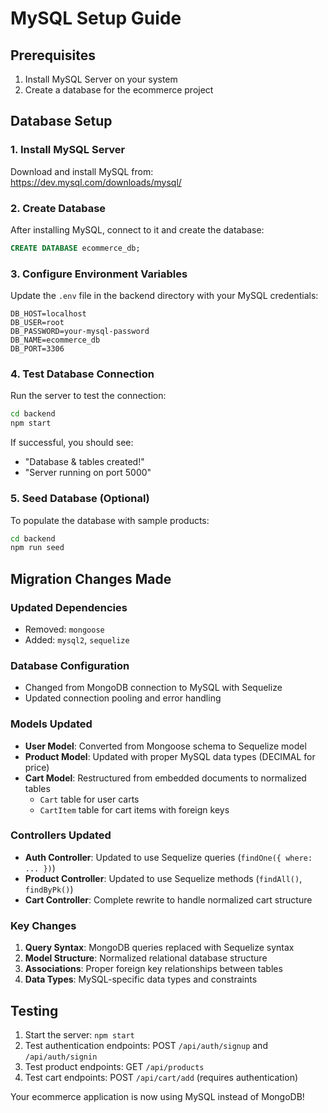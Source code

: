 # MySQL Setup Guide

## Prerequisites
1. Install MySQL Server on your system
2. Create a database for the ecommerce project

## Database Setup

### 1. Install MySQL Server
Download and install MySQL from: https://dev.mysql.com/downloads/mysql/

### 2. Create Database
After installing MySQL, connect to it and create the database:

```sql
CREATE DATABASE ecommerce_db;
```

### 3. Configure Environment Variables
Update the `.env` file in the backend directory with your MySQL credentials:

```
DB_HOST=localhost
DB_USER=root
DB_PASSWORD=your-mysql-password
DB_NAME=ecommerce_db
DB_PORT=3306
```

### 4. Test Database Connection
Run the server to test the connection:

```bash
cd backend
npm start
```

If successful, you should see:
- "Database & tables created!"
- "Server running on port 5000"

### 5. Seed Database (Optional)
To populate the database with sample products:

```bash
cd backend
npm run seed
```

## Migration Changes Made

### Updated Dependencies
- Removed: `mongoose`
- Added: `mysql2`, `sequelize`

### Database Configuration
- Changed from MongoDB connection to MySQL with Sequelize
- Updated connection pooling and error handling

### Models Updated
- **User Model**: Converted from Mongoose schema to Sequelize model
- **Product Model**: Updated with proper MySQL data types (DECIMAL for price)
- **Cart Model**: Restructured from embedded documents to normalized tables
  - `Cart` table for user carts
  - `CartItem` table for cart items with foreign keys

### Controllers Updated
- **Auth Controller**: Updated to use Sequelize queries (`findOne({ where: ... })`)
- **Product Controller**: Updated to use Sequelize methods (`findAll()`, `findByPk()`)
- **Cart Controller**: Complete rewrite to handle normalized cart structure

### Key Changes
1. **Query Syntax**: MongoDB queries replaced with Sequelize syntax
2. **Model Structure**: Normalized relational database structure
3. **Associations**: Proper foreign key relationships between tables
4. **Data Types**: MySQL-specific data types and constraints

## Testing
1. Start the server: `npm start`
2. Test authentication endpoints: POST `/api/auth/signup` and `/api/auth/signin`
3. Test product endpoints: GET `/api/products`
4. Test cart endpoints: POST `/api/cart/add` (requires authentication)

Your ecommerce application is now using MySQL instead of MongoDB!
